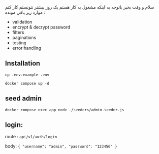 سلام و وقت بخیر باتوجه به اینکه مشغول به کار هستم یک روز بیشتر نتونستم کار کنم موارد زیر باقی مونده :
<ul>
  <li>validation</li>
  <li> encrypt & decrypt password</li>
  <li> filters </li>
  <li> paginations </li>
  <li> testing </li>
  <li> error handling </li>
</ul>

<h2> Installation </h2>
  
`cp .env.example .env`
  
`docker compose up -d`

<h2> seed admin</h2>

`docker compose exec app node ./seeders/admin.seeder.js`

<h2> login: </h2>

route : `api/v1/auth/login`

body:
`{
  "username": "admin",
  "password": "123456"
}`

